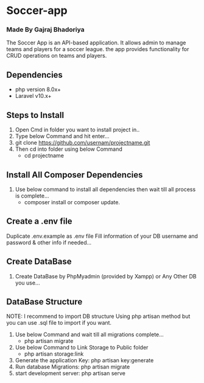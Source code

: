 # Soccer-app 
### Made By Gajraj Bhadoriya
The Soccer App is an API-based application. It allows admin to manage teams and players for a soccer league. the app provides functionality for CRUD operations on teams and players.

## Dependencies
- php version 8.0x+
- Laravel v10.x+

## Steps to Install
1. Open Cmd in folder you want to install project in..
2. Type below Command and hit enter...
3. git clone https://github.com/usernam/projectname.git
4. Then cd into folder using below Command
    - cd projectname

## Install All Composer Dependencies
1. Use below command to install all dependencies then wait till all process is complete...
    - composer install or composer update.

## Create a .env file
Duplicate .env.example as .env file
Fill information of your DB username and password & other info if needed...

## Create DataBase
1. Create DataBase by PhpMyadmin (provided by Xampp) or Any Other DB you use...

## DataBase Structure
NOTE: I recommend to import DB structure Using php artisan method but you can use .sql file to import if you want.

1. Use below Command and wait till all migrations complete...
    - php artisan migrate
2. Use below Command to Link Storage to Public folder
    - php artisan storage:link
3. Generate the application Key: php artisan key:generate
4. Run database Migrations: php artisan migrate
5. start development server: php artisan serve





